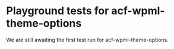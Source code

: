 # Playground tests for acf-wpml-theme-options
We are still awaiting the first test run for acf-wpml-theme-options.
